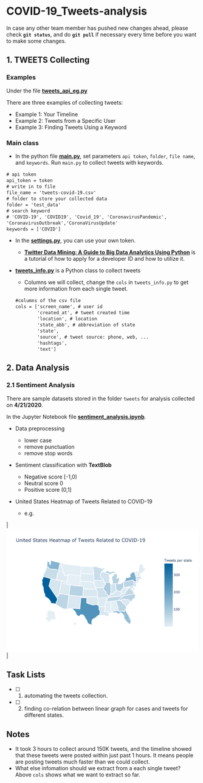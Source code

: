 # COVID-19_Tweets-analysis
In case any other team member has pushed new changes ahead, please check **`git status`**, and do **`git pull`** if necessary every time before you want to make some changes.

## 1. TWEETS Collecting

### Examples
Under the file
**[tweets_api_eg.py](https://github.com/AllenSun7/COVID-19_Tweets-analysis/blob/master/tweets_api_eg.py)**

There are three examples of collecting tweets:
- Example 1: Your Timeline
- Example 2: Tweets from a Specific User
- Example 3: Finding Tweets Using a Keyword

### Main class
- In the python file **[main.py](https://github.com/AllenSun7/COVID-19_Tweets-analysis/blob/master/main.py)**, set parameters `api token`, `folder`, `file name`, and `keywords`. Run `main.py` to collect tweets with keywords.
```
# api token
api_token = token
# write in to file
file_name = 'tweets-covid-19.csv'
# folder to store your collected data
folder = 'test_data'
# search keyword
# 'COVID-19', 'COVID19', 'Covid_19', 'CoronavirusPandemic', 'CoronavirusOutbreak','CoronaVirusUpdate'
keywords = ['COVID']
```

- In the **[settings.py](https://github.com/AllenSun7/COVID-19_Tweets-analysis/blob/master/settings.py)**, you can use your own token.

    - **[Twitter Data Mining: A Guide to Big Data Analytics Using Python](https://chatbotslife.com/twitter-data-mining-a-guide-to-big-data-analytics-using-python-4efc8ccfa219)** is a tutorial of how to apply for a developer ID and how to utilize it. 


- **[tweets_info.py](https://github.com/AllenSun7/COVID-19_Tweets-analysis/blob/master/tweets_info.py)** is a Python class to collect tweets

    - Columns we will collect, change the `cols` in  `tweets_info.py` to get more information from each single tweet.
    ```
    #columns of the csv file
    cols = ['screen_name', # user id
            'created_at', # tweet created time
            'location', # location
            'state_abb', # abbreviation of state
            'state',
            'source', # tweet source: phone, web, ...
            'hashtags', 
            'text']
    ```

## 2. Data Analysis
### 2.1 Sentiment Analysis
There are sample datasets stored in the folder `tweets` for analysis collected on **4/21/2020**.

In the Jupyter Notebook file **[sentiment_analysis.ipynb](https://github.com/AllenSun7/COVID-19_Tweets-analysis/blob/master/sentiment_analysis.ipynb)**.
- Data preprocessing
    - lower case
    - remove punctuation
    - remove stop words
- Sentiment classification with **TextBlob**
    - Negative score [-1,0)
    - Neutral  score   0
    - Positive score (0,1]

- United States Heatmap of Tweets Related to COVID-19

    - e.g.

|<img src="https://github.com/AllenSun7/COVID-19_Tweets-analysis/blob/master/src/heatmap.png"/>|

## Task Lists
- [ ]  1) automating the tweets collection.
- [ ]  2) finding co-relation between linear graph for cases and tweets for different states.

## Notes
- It took 3 hours to collect around 150K tweets, and the timeline showed that these tweets were posted within just past 1 hours. It means people are posting tweets much faster than we could collect. 
- What else infomation should we extract from a each single tweet? Above `cols` shows what we want to extract so far.